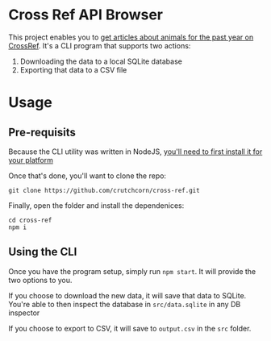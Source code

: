 # Cross Ref API Browser

This project enables you to [get articles about animals for the past year on CrossRef](https://www.crossref.org/). It's a CLI
program that supports two actions:

1) Downloading the data to a local SQLite database
2) Exporting that data to a CSV file

# Usage

## Pre-requisits

Because the CLI utility was written in NodeJS, [you'll need to first install it for your platform](https://nodejs.org/en/download/)

Once that's done, you'll want to clone the repo:

```
git clone https://github.com/crutchcorn/cross-ref.git
```

Finally, open the folder and install the dependenices:

```
cd cross-ref
npm i
```

## Using the CLI

Once you have the program setup, simply run `npm start`. It will provide the two options to you.

If you choose to download the new data, it will save that data to SQLite. You're able to then inspect the database in `src/data.sqlite` in any DB inspector

If you choose to export to CSV, it will save to `output.csv` in the `src` folder.
